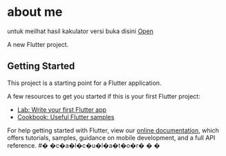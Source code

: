 # about me

untuk meilhat hasil kakulator versi buka disini 
[Open](https://khoir-roni.github.io/About-me/build/web/index.html)

A new Flutter project.

## Getting Started

This project is a starting point for a Flutter application.

A few resources to get you started if this is your first Flutter project:

- [Lab: Write your first Flutter app](https://flutter.dev/docs/get-started/codelab)
- [Cookbook: Useful Flutter samples](https://flutter.dev/docs/cookbook)

For help getting started with Flutter, view our
[online documentation](https://flutter.dev/docs), which offers tutorials,
samples, guidance on mobile development, and a full API reference.
#� �c�a�l�c�u�l�a�t�o�r�
�
�
